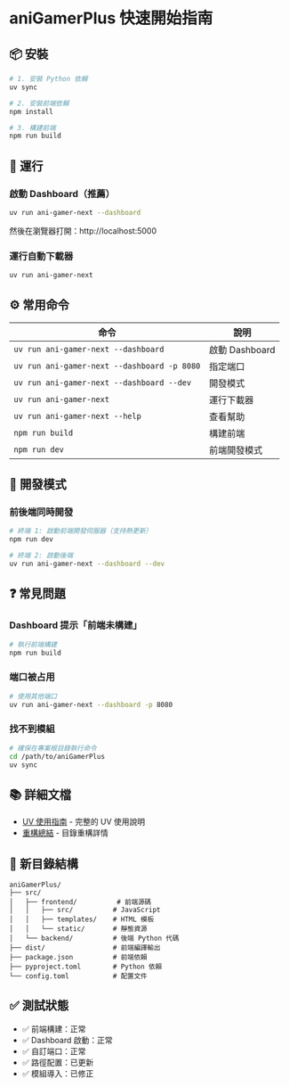 # aniGamerPlus 快速開始指南

## 📦 安裝

```bash
# 1. 安裝 Python 依賴
uv sync

# 2. 安裝前端依賴
npm install

# 3. 構建前端
npm run build
```

## 🚀 運行

### 啟動 Dashboard（推薦）

```bash
uv run ani-gamer-next --dashboard
```

然後在瀏覽器打開：http://localhost:5000

### 運行自動下載器

```bash
uv run ani-gamer-next
```

## ⚙️ 常用命令

| 命令 | 說明 |
|------|------|
| `uv run ani-gamer-next --dashboard` | 啟動 Dashboard |
| `uv run ani-gamer-next --dashboard -p 8080` | 指定端口 |
| `uv run ani-gamer-next --dashboard --dev` | 開發模式 |
| `uv run ani-gamer-next` | 運行下載器 |
| `uv run ani-gamer-next --help` | 查看幫助 |
| `npm run build` | 構建前端 |
| `npm run dev` | 前端開發模式 |

## 🔧 開發模式

### 前後端同時開發

```bash
# 終端 1: 啟動前端開發伺服器（支持熱更新）
npm run dev

# 終端 2: 啟動後端
uv run ani-gamer-next --dashboard --dev
```

## ❓ 常見問題

### Dashboard 提示「前端未構建」

```bash
# 執行前端構建
npm run build
```

### 端口被占用

```bash
# 使用其他端口
uv run ani-gamer-next --dashboard -p 8080
```

### 找不到模組

```bash
# 確保在專案根目錄執行命令
cd /path/to/aniGamerPlus
uv sync
```

## 📚 詳細文檔

- [UV 使用指南](UV_USAGE_GUIDE.md) - 完整的 UV 使用說明
- [重構總結](RESTRUCTURE_SUMMARY.md) - 目錄重構詳情

## 🎯 新目錄結構

```
aniGamerPlus/
├── src/
│   ├── frontend/          # 前端源碼
│   │   ├── src/          # JavaScript
│   │   ├── templates/    # HTML 模板
│   │   └── static/       # 靜態資源
│   └── backend/          # 後端 Python 代碼
├── dist/                 # 前端編譯輸出
├── package.json          # 前端依賴
├── pyproject.toml        # Python 依賴
└── config.toml           # 配置文件
```

## ✅ 測試狀態

- ✅ 前端構建：正常
- ✅ Dashboard 啟動：正常
- ✅ 自訂端口：正常
- ✅ 路徑配置：已更新
- ✅ 模組導入：已修正
